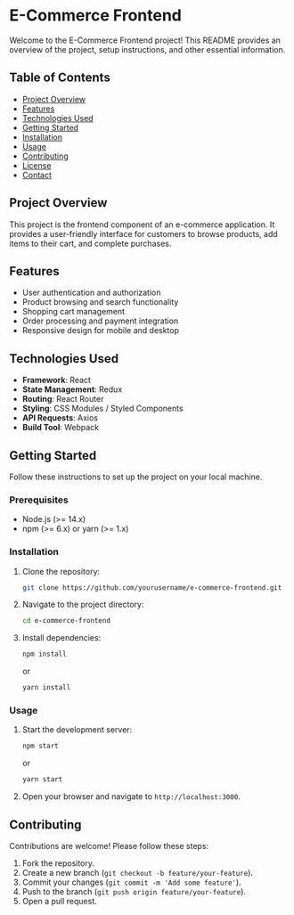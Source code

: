 # E-Commerce Frontend

Welcome to the E-Commerce Frontend project! This README provides an overview of the project, setup instructions, and other essential information.

## Table of Contents
- [Project Overview](#project-overview)
- [Features](#features)
- [Technologies Used](#technologies-used)
- [Getting Started](#getting-started)
- [Installation](#installation)
- [Usage](#usage)
- [Contributing](#contributing)
- [License](#license)
- [Contact](#contact)



## Project Overview
This project is the frontend component of an e-commerce application. It provides a user-friendly interface for customers to browse products, add items to their cart, and complete purchases.

## Features
- User authentication and authorization
- Product browsing and search functionality
- Shopping cart management
- Order processing and payment integration
- Responsive design for mobile and desktop

## Technologies Used
- **Framework**: React
- **State Management**: Redux
- **Routing**: React Router
- **Styling**: CSS Modules / Styled Components
- **API Requests**: Axios
- **Build Tool**: Webpack

## Getting Started
Follow these instructions to set up the project on your local machine.

### Prerequisites
- Node.js (>= 14.x)
- npm (>= 6.x) or yarn (>= 1.x)

### Installation
1. Clone the repository:
    ```sh
    git clone https://github.com/yourusername/e-commerce-frontend.git
    ```
2. Navigate to the project directory:
    ```sh
    cd e-commerce-frontend
    ```
3. Install dependencies:
    ```sh
    npm install
    ```
    or
    ```sh
    yarn install
    ```

### Usage
1. Start the development server:
    ```sh
    npm start
    ```
    or
    ```sh
    yarn start
    ```
2. Open your browser and navigate to `http://localhost:3000`.

## Contributing
Contributions are welcome! Please follow these steps:
1. Fork the repository.
2. Create a new branch (`git checkout -b feature/your-feature`).
3. Commit your changes (`git commit -m 'Add some feature'`).
4. Push to the branch (`git push origin feature/your-feature`).
5. Open a pull request.

